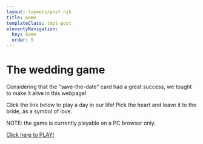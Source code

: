 ```yaml
---
layout: layouts/post.njk
title: Game
templateClass: tmpl-post
eleventyNavigation:
  key: Game
  order: 5
---
```


# The wedding game

Considering that the "save-the-date" card had a great success,
we tought to make it alive in this webpage!

Click the link below to play a day in our life!
Pick the heart and leave it to the bride, as a symbol of love.

NOTE: the game is currently playable on a PC browser only.

<a href="{{ '/pages/game/platformer/' | url }}">Click here to PLAY!</a>